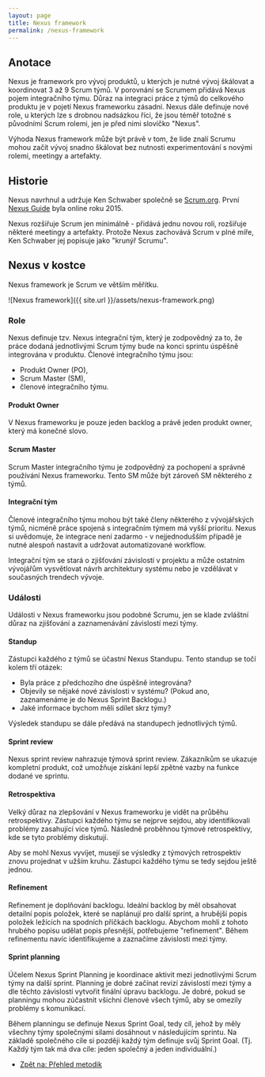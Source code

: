 ```yaml
---
layout: page
title: Nexus framework
permalink: /nexus-framework
---
```


## Anotace

Nexus je framework pro vývoj produktů, u kterých je nutné vývoj škálovat a koordinovat 3 až 9 Scrum týmů.
V porovnání se Scrumem přidává Nexus pojem integračního týmu. Důraz na integraci práce z týmů do celkového
produktu je v pojetí Nexus frameworku zásadní. Nexus dále definuje nové role, u kterých lze s drobnou
nadsázkou říci, že jsou téměř totožné s původními Scrum rolemi, jen je před nimi slovíčko "Nexus".

Výhoda Nexus framework může být právě v tom, že lide znalí Scrumu mohou začít vývoj snadno škálovat bez
nutnosti experimentování s novými rolemi, meetingy a artefakty.

## Historie

Nexus navrhnul a udržuje Ken Schwaber společně se [Scrum.org](https://www.scrum.org/).
První [Nexus Guide](https://www.scrum.org/resources/online-nexus-guide) byla online roku 2015.

Nexus rozšiřuje Scrum jen minimálně - přidává jednu novou roli, rozšiřuje některé meetingy a artefakty.
Protože Nexus zachovává Scrum v plné míře, Ken Schwaber jej popisuje jako "krunýř Scrumu".

## Nexus v kostce

Nexus framework je Scrum ve větším měřítku.

![Nexus framework]({{ site.url }}/assets/nexus-framework.png)

### Role

Nexus definuje tzv. Nexus integrační tým, který je zodpovědný za to, že
práce dodaná jednotlivými Scrum týmy bude na konci sprintu úspěšně integrována v produktu.
Členové integračního týmu jsou:
- Produkt Owner (PO),
- Scrum Master (SM),
- členové integračního týmu.

#### Produkt Owner

V Nexus frameworku je pouze jeden backlog a právě jeden produkt owner, který má konečné slovo.

#### Scrum Master

Scrum Master integračního týmu je zodpovědný za pochopení a správné používání Nexus frameworku.
Tento SM může být zároveň SM některého z týmů.

#### Integrační tým

Členové integračního týmu mohou být také členy některého z vývojářských týmů, nicméně práce
spojená s integračním týmem má vyšší prioritu. Nexus si uvědomuje, že integrace
není zadarmo - v nejjednodušším případě je nutné alespoň nastavit a udržovat automatizované workflow.

Integrační tým se stará o zjišťování závislostí v projektu a může ostatním vývojářům vysvětlovat návrh
architektury systému nebo je vzdělávat v současných trendech vývoje.

### Události

Události v Nexus frameworku jsou podobné Scrumu, jen se klade zvláštní důraz na zjišťování
a zaznamenávání závislostí mezi týmy.

#### Standup

Zástupci každého z týmů se účastní Nexus Standupu. Tento standup se točí kolem tří otázek:
- Byla práce z předchozího dne úspěšně integrována?
- Objevily se nějaké nové závislosti v systému? (Pokud ano, zaznamenáme je do Nexus Sprint Backlogu.)
- Jaké informace bychom měli sdílet skrz týmy?

Výsledek standupu se dále předává na standupech jednotlivých týmů.

#### Sprint review

Nexus sprint review nahrazuje týmová sprint review. Zákazníkům se ukazuje kompletní produkt,
což umožňuje získání lepší zpětné vazby na funkce dodané ve sprintu.

#### Retrospektiva

Velký důraz na zlepšování v Nexus frameworku je vidět na průběhu retrospektivy. Zástupci každého
týmu se nejprve sejdou, aby identifikovali problémy zasahující více týmů. Následně proběhnou
týmové retrospektivy, kde se tyto problémy diskutují.

Aby se mohl Nexus vyvíjet, musejí se výsledky z týmových retrospektiv znovu projednat v užším kruhu.
Zástupci každého týmu se tedy sejdou ještě jednou.

#### Refinement

Refinement je doplňování backlogu. Ideální backlog by měl obsahovat detailní popis položek,
které se naplánují pro další sprint, a hrubější popis položek ležících na spodních příčkách backlogu.
Abychom mohli z tohoto hrubého popisu udělat popis přesnější, potřebujeme "refinement". Během
refinementu navíc identifikujeme a zaznačíme závislosti mezi týmy.

#### Sprint planning

Účelem Nexus Sprint Planning je koordinace aktivit mezi jednotlivými Scrum týmy na další sprint.
Planning je dobré začínat revizí závislostí mezi týmy a dle těchto závislostí vytvořit finální úpravu backlogu.
Je dobré, pokud se planningu mohou zúčastnit všichni členové všech týmů, aby se omezily problémy s komunikací.

Během planningu se definuje Nexus Sprint Goal, tedy cíl, jehož by měly všechny týmy společnými silami
dosáhnout v následujícím sprintu. Na základě společného cíle si později každý tým
definuje svůj Sprint Goal. (Tj. Každý tým tak má dva cíle: jeden společný a jeden individuální.)

- [Zpět na: Přehled metodik](/metodiky)
